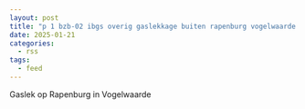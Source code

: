 ```yaml
---
layout: post
title: "p 1 bzb-02 ibgs overig gaslekkage buiten rapenburg vogelwaarde 196695 196733"
date: 2025-01-21
categories: 
  - rss
tags: 
  - feed
---
```


Gaslek op Rapenburg in Vogelwaarde
